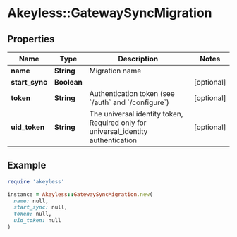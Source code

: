 # Akeyless::GatewaySyncMigration

## Properties

| Name | Type | Description | Notes |
| ---- | ---- | ----------- | ----- |
| **name** | **String** | Migration name |  |
| **start_sync** | **Boolean** |  | [optional] |
| **token** | **String** | Authentication token (see &#x60;/auth&#x60; and &#x60;/configure&#x60;) | [optional] |
| **uid_token** | **String** | The universal identity token, Required only for universal_identity authentication | [optional] |

## Example

```ruby
require 'akeyless'

instance = Akeyless::GatewaySyncMigration.new(
  name: null,
  start_sync: null,
  token: null,
  uid_token: null
)
```

